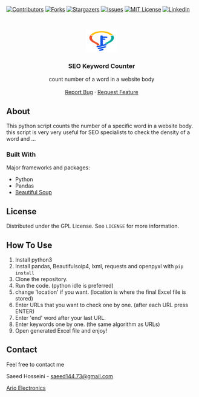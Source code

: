 [![Contributors][contributors-shield]][contributors-url]
[![Forks][forks-shield]][forks-url]
[![Stargazers][stars-shield]][stars-url]
[![Issues][issues-shield]][issues-url]
[![MIT License][license-shield]][license-url]
[![LinkedIn][linkedin-shield]][linkedin-url]



<!-- PROJECT LOGO -->
<br />
<p align="center">
  <a href="#">
    <img src="logo.png" alt="Logo" width="80" height="60">
  </a>
  <h3 align="center">SEO Keyword Counter</h3>

  <p align="center">
    count number of a word in a website body
    <br />
    <br />
    <a href="https://github.com/S144S/SEO_keyword_counter/issues">Report Bug</a>
    ·
    <a href="https://github.com/S144S/SEO_keyword_counter/issues">Request Feature</a>
  </p>

</p>

<!-- ABOUT THE PROJECT -->

## About

This python script counts the number of a specific word in a website body.
this script is very very useful for SEO specialists to check the density of a word and ...


### Built With

Major frameworks and packages:
* Python
* Pandas
* [Beautiful Soup](https://beautiful-soup-4.readthedocs.io/)


<!-- LICENSE -->
## License

Distributed under the GPL License. See `LICENSE` for more information.


## How To Use
1. Install python3
2. Install pandas, Beautifulsoip4, lxml, requests and openpyxl with `pip install`
3. Clone the repository.
4. Run the code. (python idle is preferred)
5. change 'location' if you want. (location is where the final Excel file is stored)
6. Enter URLs that you want to check one by one. (after each URL press ENTER)
7. Enter 'end' word after your last URL.
8. Enter keywords one by one. (the same algorithm as URLs)
9. Open generated Excel file and enjoy!


<!-- CONTACT -->
## Contact

Feel free to contact me

Saeed Hosseini - saeed144.73@gmail.com

[Ario Electronics](https://ariopulse.com/contact-us)



<!-- MARKDOWN LINKS & IMAGES -->
<!-- https://www.markdownguide.org/basic-syntax/#reference-style-links -->

[contributors-shield]: https://img.shields.io/github/contributors/mra-ak/django_weather_app.svg?style=for-the-badge
[contributors-url]: https://github.com/S144S/SEO_keyword_counter/graphs/contributors
[forks-shield]: https://img.shields.io/github/forks/mra-ak/django_weather_app.svg?style=for-the-badge
[forks-url]: https://github.com/S144S/SEO_keyword_counter/network/members
[stars-shield]: https://img.shields.io/github/stars/mra-ak/django_weather_app.svg?style=for-the-badge
[stars-url]: https://github.com/S144S/SEO_keyword_counter/stargazers
[issues-shield]: https://img.shields.io/github/issues/mra-ak/django_weather_app.svg?style=for-the-badge
[issues-url]: https://github.com/S144S/SEO_keyword_counter/issues
[license-shield]: https://img.shields.io/github/license/mra-ak/django_weather_app.svg?style=for-the-badge
[license-url]: https://github.com/S144S/SEO_keyword_counter/blob/main/LICENSE
[linkedin-shield]: https://img.shields.io/badge/-LinkedIn-black.svg?style=for-the-badge&logo=linkedin&colorB=555
[linkedin-url]: https://www.linkedin.com/in/saeed%2Dhosseini%2D64233a89/
